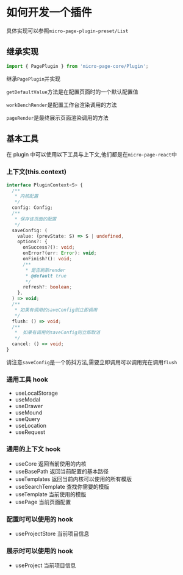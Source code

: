# 如何开发一个插件

具体实现可以参照`micro-page-plugin-preset/List`

## 继承实现

```ts
import { PagePlugin } from 'micro-page-core/Plugin';
```

继承`PagePlugin`并实现

`getDefaultValue`方法是在配置页面时的一个默认配置值

`workBenchRender`是配置工作台渲染调用的方法

`pageRender`是最终展示页面渲染调用的方法

## 基本工具

在 plugin 中可以使用以下工具与上下文,他们都是在`micro-page-react`中

### 上下文(this.context)

```ts
interface PluginContext<S> {
  /**
   * 内核配置
   */
  config: Config;
  /**
   * 保存该页面的配置
   */
  saveConfig: (
    value: (prevState: S) => S | undefined,
    options?: {
      onSuccess?(): void;
      onError?(err: Error): void;
      onFinish?(): void;
      /**
       * 是否刷新render
       * @default true
       */
      refresh?: boolean;
    },
  ) => void;
  /**
   * 如果有调用的saveConfig则立即调用
   */
  flush: () => void;
  /**
   *  如果有调用的saveConfig则立即取消
   */
  cancel: () => void;
}
```

请注意`saveConfig`是一个防抖方法,需要立即调用可以调用完在调用`flush`

### 通用工具 hook

- useLocalStorage
- useModal
- useDrawer
- useMound
- useQuery
- useLocation
- useRequest

### 通用的上下文 hook

- useCore 返回当前使用的内核
- useBasePath 返回当前配置的基本路径
- useTemplates 返回当前内核可以使用的所有模版
- useSearchTemplate 查找你需要的模版
- useTemplate 当前使用的模版
- usePage 当前页面配置

### 配置时可以使用的 hook

- useProjectStore 当前项目信息

### 展示时可以使用的 hook

- useProject 当前项目信息

